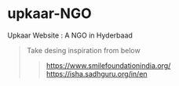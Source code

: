 # upkaar-NGO
 Upkaar Website : A NGO in Hyderbaad


> Take desing inspiration from below
> 
>>https://www.smilefoundationindia.org/
>>https://isha.sadhguru.org/in/en
